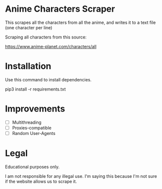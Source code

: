 # Anime Characters Scraper

This scrapes all the characters from all the anime, and writes it to a text file (one character per line)

Scraping all characters from this source:

https://www.anime-planet.com/characters/all

# Installation

Use this command to install dependencies.

pip3 install -r requirements.txt

# Improvements

- [ ] Multithreading
- [ ] Proxies-compatible
- [ ] Random User-Agents

# Legal

Educational purposes only.

I am not responsible for any illegal use.
I'm saying this because I'm not sure if the website allows us to scrape it.


